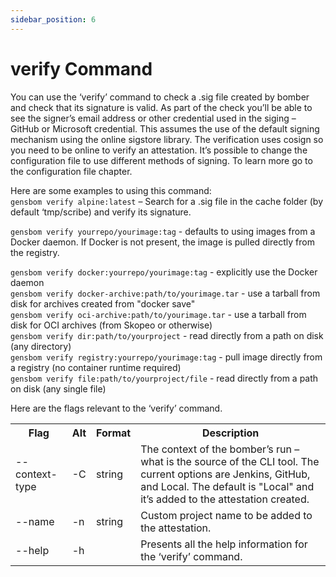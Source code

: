 ```yaml
---
sidebar_position: 6
---
```


# verify Command

You can use the ‘verify’ command to check a .sig file created by bomber and check that its signature is valid. As part of the check you’ll be able to see the signer’s email address or other credential used in the siging – GitHub or Microsoft credential. This assumes the use of the default signing mechanism using the online sigstore library. The verification uses cosign so you need to be online to verify an attestation. It’s possible to change the configuration file to use different methods of signing. To learn more go to the configuration file chapter. 

Here are some examples to using this command:  
```gensbom verify alpine:latest``` – Search for a .sig file in the cache folder (by default ‘tmp/scribe) and verify its signature.

```gensbom verify yourrepo/yourimage:tag``` - defaults to using images from a Docker daemon. If Docker is not present, the image is pulled directly from the registry.

```gensbom verify docker:yourrepo/yourimage:tag``` - explicitly use the Docker daemon  
```gensbom verify docker-archive:path/to/yourimage.tar``` - use a tarball from disk for archives created from "docker save"  
```gensbom verify oci-archive:path/to/yourimage.tar``` - use a tarball from disk for OCI archives (from Skopeo or otherwise)  
```gensbom verify dir:path/to/yourproject``` - read directly from a path on disk (any directory)  
```gensbom verify registry:yourrepo/yourimage:tag``` - pull image directly from a registry (no container runtime required)  
```gensbom verify file:path/to/yourproject/file``` - read directly from a path on disk (any single file)  

Here are the flags relevant to the ‘verify’ command.

<table>
  <tr>
    <th width='18%'>Flag</th>
    <th>Alt</th>
    <th>Format</th>
    <th>Description</th>
  </tr>
  <tr>
    <td>--context-type</td>
    <td>-C</td>
    <td>string</td>
    <td>The context of the bomber’s run – what is the source of the CLI tool. The current options are Jenkins, GitHub, and Local. The default is "Local" and it’s added to the attestation created.</td>
  </tr>
  <tr>
    <td>--name</td>
    <td>-n</td>
    <td>string</td>
    <td>Custom project name to be added to the attestation.</td>
  </tr>  
  <tr>
    <td>--help</td>
    <td>-h</td>
    <td></td>
    <td>Presents all the help information for the ‘verify’ command.</td>
  </tr>
</table>